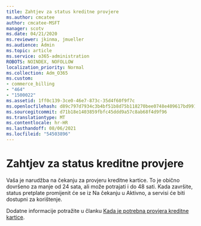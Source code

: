 ```yaml
---
title: Zahtjev za status kreditne provjere
ms.author: cmcatee
author: cmcatee-MSFT
manager: scotv
ms.date: 04/21/2020
ms.reviewer: jkinma, jmueller
ms.audience: Admin
ms.topic: article
ms.service: o365-administration
ROBOTS: NOINDEX, NOFOLLOW
localization_priority: Normal
ms.collection: Adm_O365
ms.custom:
- commerce_billing
- "464"
- "1500022"
ms.assetid: 1ff0c139-3ce0-46e7-873c-35d4f60f9f7c
ms.openlocfilehash: d89c797d7934c3b4bf51b8d75b118270bee0748e409617bd991b9eb1a38ce5c9
ms.sourcegitcommit: d71b18e1403859fbfc45ddd9a57c8ab68f4d9f96
ms.translationtype: MT
ms.contentlocale: hr-HR
ms.lasthandoff: 08/06/2021
ms.locfileid: "54503896"
---
```

# <a name="credit-check-status-request"></a>Zahtjev za status kreditne provjere

Vaša je narudžba na čekanju za provjeru kreditne kartice. To je obično dovršeno za manje od 24 sata, ali može potrajati i do 48 sati. Kada završite, status pretplate promijenit će se iz Na čekanju u Aktivno, a servisi će biti dostupni za korištenje.

Dodatne informacije potražite u članku [Kada je potrebna provjera kreditne kartice](/microsoft-365/commerce/billing-and-payments/pay-for-your-subscription#pay-by-invoice-check-or-eft).
